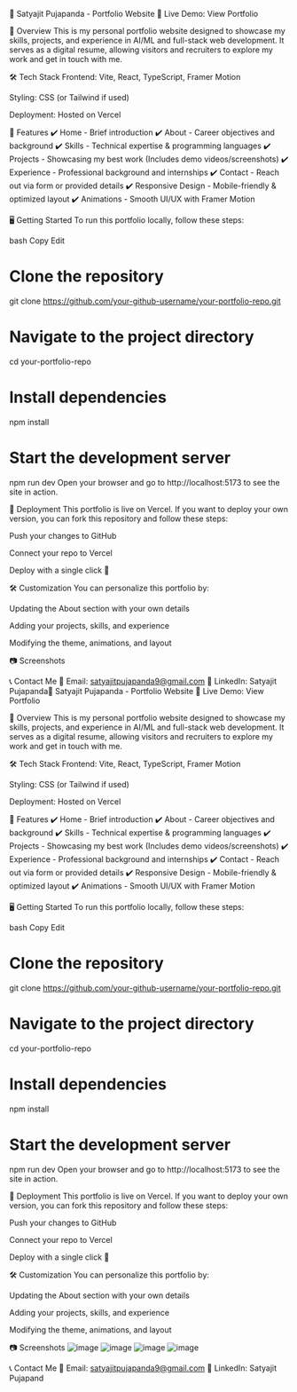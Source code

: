 🌟 Satyajit Pujapanda - Portfolio Website
🚀 Live Demo: View Portfolio

📌 Overview
This is my personal portfolio website designed to showcase my skills, projects, and experience in AI/ML and full-stack web development. It serves as a digital resume, allowing visitors and recruiters to explore my work and get in touch with me.

🛠️ Tech Stack
Frontend: Vite, React, TypeScript, Framer Motion

Styling: CSS (or Tailwind if used)

Deployment: Hosted on Vercel

🎨 Features
✔️ Home - Brief introduction
✔️ About - Career objectives and background
✔️ Skills - Technical expertise & programming languages
✔️ Projects - Showcasing my best work (Includes demo videos/screenshots)
✔️ Experience - Professional background and internships
✔️ Contact - Reach out via form or provided details
✔️ Responsive Design - Mobile-friendly & optimized layout
✔️ Animations - Smooth UI/UX with Framer Motion

🖥️ Getting Started
To run this portfolio locally, follow these steps:

bash
Copy
Edit
# Clone the repository
git clone https://github.com/your-github-username/your-portfolio-repo.git

# Navigate to the project directory
cd your-portfolio-repo

# Install dependencies
npm install

# Start the development server
npm run dev
Open your browser and go to http://localhost:5173 to see the site in action.

🚀 Deployment
This portfolio is live on Vercel. If you want to deploy your own version, you can fork this repository and follow these steps:

Push your changes to GitHub

Connect your repo to Vercel

Deploy with a single click 🚀

🛠️ Customization
You can personalize this portfolio by:

Updating the About section with your own details

Adding your projects, skills, and experience

Modifying the theme, animations, and layout

📷 Screenshots

📞 Contact Me
📧 Email: satyajitpujapanda9@gmail.com
💼 LinkedIn: Satyajit Pujapanda🌟 Satyajit Pujapanda - Portfolio Website
🚀 Live Demo: View Portfolio

📌 Overview
This is my personal portfolio website designed to showcase my skills, projects, and experience in AI/ML and full-stack web development. It serves as a digital resume, allowing visitors and recruiters to explore my work and get in touch with me.

🛠️ Tech Stack
Frontend: Vite, React, TypeScript, Framer Motion

Styling: CSS (or Tailwind if used)

Deployment: Hosted on Vercel

🎨 Features
✔️ Home - Brief introduction
✔️ About - Career objectives and background
✔️ Skills - Technical expertise & programming languages
✔️ Projects - Showcasing my best work (Includes demo videos/screenshots)
✔️ Experience - Professional background and internships
✔️ Contact - Reach out via form or provided details
✔️ Responsive Design - Mobile-friendly & optimized layout
✔️ Animations - Smooth UI/UX with Framer Motion

🖥️ Getting Started
To run this portfolio locally, follow these steps:

bash
Copy
Edit
# Clone the repository
git clone https://github.com/your-github-username/your-portfolio-repo.git

# Navigate to the project directory
cd your-portfolio-repo

# Install dependencies
npm install

# Start the development server
npm run dev
Open your browser and go to http://localhost:5173 to see the site in action.

🚀 Deployment
This portfolio is live on Vercel. If you want to deploy your own version, you can fork this repository and follow these steps:

Push your changes to GitHub

Connect your repo to Vercel

Deploy with a single click 🚀

🛠️ Customization
You can personalize this portfolio by:

Updating the About section with your own details

Adding your projects, skills, and experience

Modifying the theme, animations, and layout

📷 Screenshots
![image](https://github.com/user-attachments/assets/9a02e9fa-bb10-4a2e-839c-3a0e9494e89d)
![image](https://github.com/user-attachments/assets/5b194864-db39-491c-bc03-0cf668a1edb3)
![image](https://github.com/user-attachments/assets/e92f3aad-aebd-469e-9562-452741c99a17)
![image](https://github.com/user-attachments/assets/1bd8e46e-89f2-4d87-b6ec-ae7eeefc62e9)




📞 Contact Me
📧 Email: satyajitpujapanda9@gmail.com
💼 LinkedIn: Satyajit Pujapand
